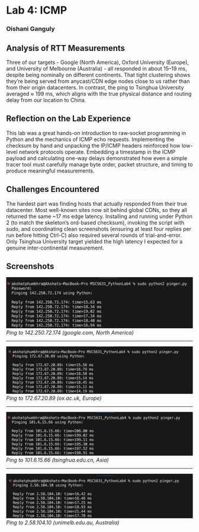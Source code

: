 # Lab 4: ICMP

### Oishani Ganguly

## Analysis of RTT Measurements

Three of our targets - Google (North America), Oxford University (Europe), and University of Melbourne (Australia) - all responded in about 15–19 ms, despite being nominally on different continents. That tight clustering shows they’re being served from anycast/CDN edge nodes close to us rather than from their origin datacenters. In contrast, the ping to Tsinghua University averaged ≈ 199 ms, which aligns with the true physical distance and routing delay from our location to China.

## Reflection on the Lab Experience

This lab was a great hands-on introduction to raw‐socket programming in Python and the mechanics of ICMP echo requests. Implementing the checksum by hand and unpacking the IP/ICMP headers reinforced how low-level network protocols operate. Embedding a timestamp in the ICMP payload and calculating one-way delays demonstrated how even a simple tracer tool must carefully manage byte order, packet structure, and timing to produce meaningful measurements.

## Challenges Encountered

The hardest part was finding hosts that actually responded from their true datacenter. Most well-known sites now sit behind global CDNs, so they all returned the same ~17 ms edge latency. Installing and running under Python 2 (to match the skeleton’s ord-based checksum), invoking the script with sudo, and coordinating clean screenshots (ensuring at least four replies per run before hitting Ctrl-C) also required several rounds of trial-and-error. Only Tsinghua University target yielded the high latency I expected for a genuine inter-continental measurement.

## Screenshots

![North America Google](Fig1_North_America_google.png)
*Ping to 142.250.72.174 (google.com, North America)*

---

![Europe Oxford](Fig2_Europe_oxford.png)  
*Ping to 172.67.20.89 (ox.ac.uk, Europe)*

---

![Asia Tsinghua](Fig3_Asia_tsinghua.png)
*Ping to 101.6.15.66 (tsinghua.edu.cn, Asia)*

---

![Australia Melbourne](Fig4_Australia_melbourne.png)  
*Ping to 2.58.104.10 (unimelb.edu.au, Australia)*
